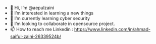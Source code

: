 - 👋 Hi, I’m @aepulzaini
- 👀 I’m interested in learning a new things 
- 🌱 I’m currently learning cyber security 
- 💞️ I’m looking to collaborate in opensource project.
- 📫 How to reach me Linkedin : https://www.linkedin.com/in/ahmad-saiful-zaini-26339524b/

<!---
aepulzaini/aepulzaini is a ✨ special ✨ repository because its `README.md` (this file) appears on your GitHub profile.
You can click the Preview link to take a look at your changes.
--->

